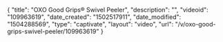 {
    "title": "OXO Good Grips&reg; Swivel Peeler",
    "description": "",
    "videoid": "109963619",
    "date_created": "1502517911",
    "date_modified": "1504288569",
    "type": "captivate",
    "layout": "video",
    "url": "\/v\/oxo-good-grips-swivel-peeler\/109963619"
}